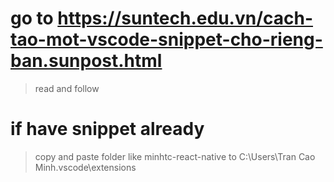 # go to https://suntech.edu.vn/cach-tao-mot-vscode-snippet-cho-rieng-ban.sunpost.html
> read and follow

# if have snippet already
> copy and paste folder like minhtc-react-native to C:\Users\Tran Cao Minh\.vscode\extensions